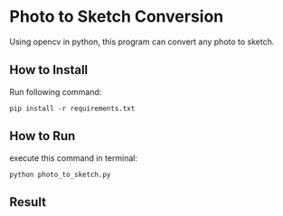 # Photo to Sketch Conversion
Using opencv in python, this program can convert any photo to sketch.

## How to Install
Run following command:
```
pip install -r requirements.txt
```

## How to Run
execute this command in terminal:
```
python photo_to_sketch.py
```

## Result


